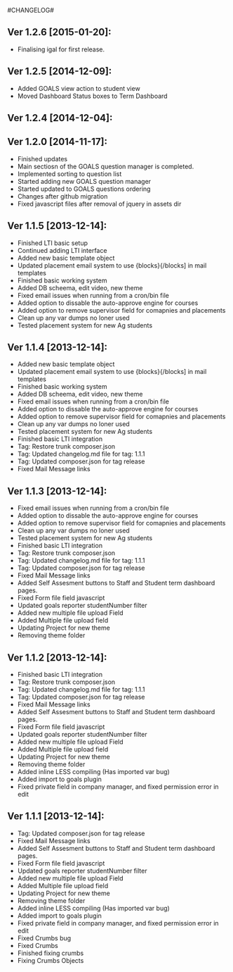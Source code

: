 #CHANGELOG#

Ver 1.2.6 [2015-01-20]:
-------------------------------
 - Finalising igal for first release.


Ver 1.2.5 [2014-12-09]:
-------------------------------
 - Added GOALS view action to student view
 - Moved Dashboard Status boxes to Term Dashboard


Ver 1.2.4 [2014-12-04]:
-------------------------------


Ver 1.2.0 [2014-11-17]:
----------------
 - Finished updates
 - Main sectiosn of the GOALS question manager is completed.
 - Implemented sorting to question list
 - Started adding new GOALS question manager
 - Started updated to GOALS questions ordering
 - Changes after github migration
 - Fixed javascript files after removal of jquery in assets dir


Ver 1.1.5 [2013-12-14]:
----------------
 - Finished LTI basic setup
 - Continued adding LTI interface
 - Added new basic template object
 - Updated placement email system to use {blocks}{/blocks] in mail templates
 - Finished basic working system
 - Added DB scheema, edit video, new theme
 - Fixed email issues when running from a cron/bin file
 - Added option to dissable the auto-approve engine for courses
 - Added option to remove supervisor field for comapnies and placements
 - Clean up any var dumps no loner used
 - Tested placement system for new Ag students


Ver 1.1.4 [2013-12-14]:
----------------
 - Added new basic template object
 - Updated placement email system to use {blocks}{/blocks] in mail templates
 - Finished basic working system
 - Added DB scheema, edit video, new theme
 - Fixed email issues when running from a cron/bin file
 - Added option to dissable the auto-approve engine for courses
 - Added option to remove supervisor field for comapnies and placements
 - Clean up any var dumps no loner used
 - Tested placement system for new Ag students
 - Finished basic LTI integration
 - Tag: Restore trunk composer.json
 - Tag: Updated changelog.md file for tag: 1.1.1
 - Tag: Updated composer.json for tag release
 - Fixed Mail Message links


Ver 1.1.3 [2013-12-14]:
----------------
 - Fixed email issues when running from a cron/bin file
 - Added option to dissable the auto-approve engine for courses
 - Added option to remove supervisor field for comapnies and placements
 - Clean up any var dumps no loner used
 - Tested placement system for new Ag students
 - Finished basic LTI integration
 - Tag: Restore trunk composer.json
 - Tag: Updated changelog.md file for tag: 1.1.1
 - Tag: Updated composer.json for tag release
 - Fixed Mail Message links
 - Added Self Assesment buttons to Staff and Student term dashboard pages.
 - Fixed Form file field javascript
 - Updated goals reporter studentNumber filter
 - Added new multiple file upload Field
 - Added Multiple file upload field
 - Updating Project for new theme
 - Removing theme folder


Ver 1.1.2 [2013-12-14]:
----------------
 - Finished basic LTI integration
 - Tag: Restore trunk composer.json
 - Tag: Updated changelog.md file for tag: 1.1.1
 - Tag: Updated composer.json for tag release
 - Fixed Mail Message links
 - Added Self Assesment buttons to Staff and Student term dashboard pages.
 - Fixed Form file field javascript
 - Updated goals reporter studentNumber filter
 - Added new multiple file upload Field
 - Added Multiple file upload field
 - Updating Project for new theme
 - Removing theme folder
 - Added inline LESS compiling (Has imported var bug)
 - Added import to goals plugin
 - Fixed private field in company manager, and fixed permission error in edit


Ver 1.1.1 [2013-12-14]:
----------------
 - Tag: Updated composer.json for tag release
 - Fixed Mail Message links
 - Added Self Assesment buttons to Staff and Student term dashboard pages.
 - Fixed Form file field javascript
 - Updated goals reporter studentNumber filter
 - Added new multiple file upload Field
 - Added Multiple file upload field
 - Updating Project for new theme
 - Removing theme folder
 - Added inline LESS compiling (Has imported var bug)
 - Added import to goals plugin
 - Fixed private field in company manager, and fixed permission error in edit
 - Fixed Crumbs bug
 - Fixed Crumbs
 - Finished fixing crumbs
 - Fixing Crumbs Objects


